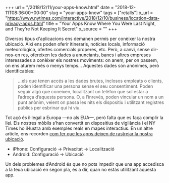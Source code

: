 +++
url = "/2018/12/11/your-apps-know.html"
date = "2018-12-11T08:36:00+00:00"
slug = "your-apps-know"
tags = ["retalls"]
x_url = "https://www.nytimes.com/interactive/2018/12/10/business/location-data-privacy-apps.html"
title = "Your Apps Know Where You Were Last Night, and They’re Not Keeping It Secret"
x_source = ""
+++


Diversos tipus d'aplicacions ens demanen permís per conèixer la nostra ubicació. Així ens poden oferir itineraris, notícies locals, informació meteorològica, ofertes comercials properes, etc. Però, a canvi, sense dir-nos-en res, ofereixen les dades a anunciants, bancs i altres empreses interessades a conèixer els nostres moviments: on anem, per on passem, on ens aturem més o menys temps… Aquestes dades són anònimes, però identificables:

> …els que tenen accés a les dades brutes, inclosos empleats o clients, poden identificar una persona sense el seu consentiment. Poden seguir algú que coneixen, localitzant un telèfon que sol estar a l’adreça d’aquesta persona. O, a l’inrevés, poden vincular un nom a un punt anònim, veient on passa les nits els dispositiu i utilitzant registres públics per esbrinar qui hi viu.

Tot açò és il·legal a Europa —no als EUA—, però falta que es faça complir la llei. Els nostres mòbils s’han convertit en dispositius de vigilància i el NY Times ho il·lustra amb exemples reals en mapes interactius. En un altre article, ens recorden [com fer que les apps deixen de rastrejar la nostra ubicació](https://www.nytimes.com/2018/12/10/technology/prevent-location-data-sharing.html).

  - iPhone: Configuració → Privacitat → Localització
  - Android: Configuració → Ubicació
  
Un dels problemes d’Android és que no pots impedir que una app accedisca a la teua ubicació en segon pla, és a dir, quan no estàs utilitzant aquesta app.
